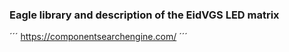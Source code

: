 ### Eagle library and description of the EidVGS LED matrix


´´´
https://componentsearchengine.com/
´´´
